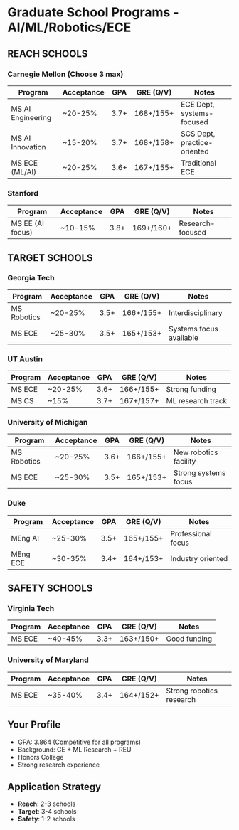 # Graduate School Programs - AI/ML/Robotics/ECE

## REACH SCHOOLS

### Carnegie Mellon (Choose 3 max)
| Program | Acceptance | GPA | GRE (Q/V) | Notes |
|---------|------------|-----|-----------|--------|
| MS AI Engineering | ~20-25% | 3.7+ | 168+/155+ | ECE Dept, systems-focused |
| MS AI Innovation | ~15-20% | 3.7+ | 168+/158+ | SCS Dept, practice-oriented |
| MS ECE (ML/AI) | ~20-25% | 3.6+ | 167+/155+ | Traditional ECE |

### Stanford
| Program | Acceptance | GPA | GRE (Q/V) | Notes |
|---------|------------|-----|-----------|--------|
| MS EE (AI focus) | ~10-15% | 3.8+ | 169+/160+ | Research-focused |

## TARGET SCHOOLS

### Georgia Tech
| Program | Acceptance | GPA | GRE (Q/V) | Notes |
|---------|------------|-----|-----------|--------|
| MS Robotics | ~20-25% | 3.5+ | 166+/155+ | Interdisciplinary |
| MS ECE | ~25-30% | 3.5+ | 165+/153+ | Systems focus available |

### UT Austin
| Program | Acceptance | GPA | GRE (Q/V) | Notes |
|---------|------------|-----|-----------|--------|
| MS ECE | ~20-25% | 3.6+ | 166+/155+ | Strong funding |
| MS CS | ~15% | 3.7+ | 167+/157+ | ML research track |

### University of Michigan
| Program | Acceptance | GPA | GRE (Q/V) | Notes |
|---------|------------|-----|-----------|--------|
| MS Robotics | ~20-25% | 3.6+ | 166+/155+ | New robotics facility |
| MS ECE | ~25-30% | 3.5+ | 165+/153+ | Strong systems focus |

### Duke
| Program | Acceptance | GPA | GRE (Q/V) | Notes |
|---------|------------|-----|-----------|--------|
| MEng AI | ~25-30% | 3.5+ | 165+/155+ | Professional focus |
| MEng ECE | ~30-35% | 3.4+ | 164+/153+ | Industry oriented |

## SAFETY SCHOOLS

### Virginia Tech
| Program | Acceptance | GPA | GRE (Q/V) | Notes |
|---------|------------|-----|-----------|--------|
| MS ECE | ~40-45% | 3.3+ | 163+/150+ | Good funding |

### University of Maryland
| Program | Acceptance | GPA | GRE (Q/V) | Notes |
|---------|------------|-----|-----------|--------|
| MS ECE | ~35-40% | 3.4+ | 164+/152+ | Strong robotics research |

## Your Profile
- GPA: 3.864 (Competitive for all programs)
- Background: CE + ML Research + REU
- Honors College
- Strong research experience

## Application Strategy
- **Reach**: 2-3 schools
- **Target**: 3-4 schools
- **Safety**: 1-2 schools
